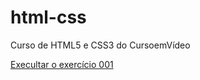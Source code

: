 # html-css
 Curso de HTML5 e CSS3 do CursoemVídeo 

 <a href="https://tabathamontes.github.io/html-css/exercicos/ex001/index.html">Execultar o exercício 001 </a>
